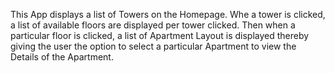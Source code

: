 This App displays a list of Towers on the Homepage. Whe a tower is clicked, a list of available floors are displayed per tower clicked. Then when a particular floor is clicked, a list of Apartment Layout is displayed thereby giving the user the option to select a particular Apartment to view the Details of the Apartment.